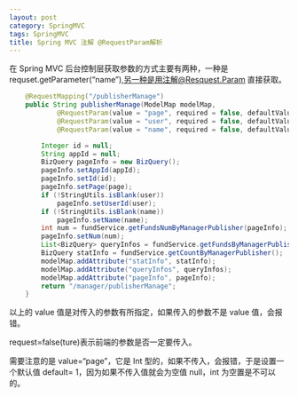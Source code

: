 ```yaml
---
layout: post
category: SpringMVC
tags: SpringMVC
title: Spring MVC 注解 @RequestParam解析
---
```


在 Spring MVC 后台控制层获取参数的方式主要有两种，一种是 requset.getParameter(“name”),另一种是用注解@Resquest.Param 直接获取。

```java
    @RequestMapping("/publisherManage")
    public String publisherManage(ModelMap modelMap,
            @RequestParam(value = "page", required = false, defaultValue = "1") int page,
            @RequestParam(value = "user", required = false, defaultValue = "") String user,
            @RequestParam(value = "name", required = false, defaultValue = "") String name) {

        Integer id = null;
        String appId = null;
        BizQuery pageInfo = new BizQuery();
        pageInfo.setAppId(appId);
        pageInfo.setId(id);
        pageInfo.setPage(page);
        if (!StringUtils.isBlank(user))
            pageInfo.setUserId(user);
        if (!StringUtils.isBlank(name))
            pageInfo.setName(name);
        int num = fundService.getFundsNumByManagerPublisher(pageInfo);
        pageInfo.setNum(num);
        List<BizQuery> queryInfos = fundService.getFundsByManagerPublisher(pageInfo);
        BizQuery statInfo = fundService.getCountByManagerPublisher();
        modelMap.addAttribute("statInfo", statInfo);
        modelMap.addAttribute("queryInfos", queryInfos);
        modelMap.addAttribute("pageInfo", pageInfo);
        return "/manager/publisherManage";
    }
```

以上的 value 值是对传入的参数有所指定，如果传入的参数不是 value 值，会报错。

request=false(ture)表示前端的参数是否一定要传入。

需要注意的是 value=“page”，它是 Int 型的，如果不传入，会报错，于是设置一个默认值 default= 1，因为如果不传入值就会为空值 null，int 为空置是不可以的。
